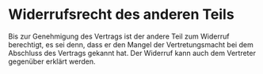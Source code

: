 # Widerrufsrecht des anderen Teils

Bis zur Genehmigung des Vertrags ist der andere Teil zum Widerruf berechtigt, es sei denn, dass er den Mangel der Vertretungsmacht bei dem Abschluss des Vertrags gekannt hat. Der Widerruf kann auch dem Vertreter gegenüber erklärt werden. 

